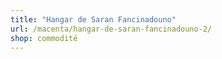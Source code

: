 ```yaml
---
title: "Hangar de Saran Fancinadouno"
url: /macenta/hangar-de-saran-fancinadouno-2/
shop: commodité
---
```

